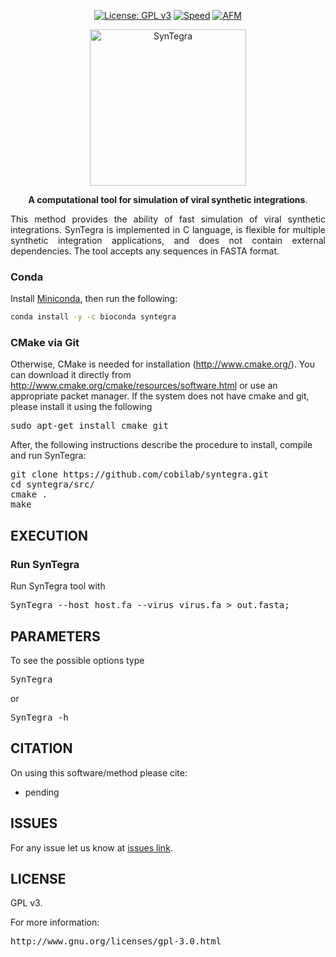<div align="center">

[![License: GPL v3](https://img.shields.io/badge/License-GPL%20v3-blue.svg)](LICENSE)
[![Speed](https://img.shields.io/static/v1.svg?label=Testing&message=High-speed%20&color=green)](#)
[![AFM](https://img.shields.io/static/v1.svg?label=Method&message=alignment-free&color=yellow)](#)

</div>

<p align="center"><img src="imgs/logo.png" alt="SynTegra" width="250" border="0" /></p>
<p align="center">
<b>A computational tool for simulation of viral synthetic integrations</b>. 
</p>

<p align="justify">
This method provides the ability of fast simulation of viral synthetic integrations. SynTegra is implemented in C language, is flexible for multiple synthetic integration applications, and does not contain external dependencies. The tool accepts any sequences in FASTA format.
</p>

### Conda
Install [Miniconda](https://docs.conda.io/en/latest/miniconda.html), then run the following:
```bash
conda install -y -c bioconda syntegra
```

### CMake via Git

Otherwise, CMake is needed for installation (http://www.cmake.org/). You can download it directly from http://www.cmake.org/cmake/resources/software.html or use an appropriate packet manager. If the system does not have cmake and git, please install it using the following

<pre>
sudo apt-get install cmake git
</pre>

After, the following instructions describe the procedure to install, compile and run SynTegra:
<pre>
git clone https://github.com/cobilab/syntegra.git
cd syntegra/src/
cmake .
make
</pre>

## EXECUTION

### Run SynTegra

Run SynTegra tool with
<pre>
SynTegra --host host.fa --virus virus.fa > out.fasta;
</pre>

## PARAMETERS

To see the possible options type
<pre>
SynTegra
</pre>
or
<pre>
SynTegra -h
</pre>

## CITATION ##

On using this software/method please cite:

* pending

## ISSUES ##

For any issue let us know at [issues link](https://github.com/cobilab/syntegra/issues).

## LICENSE ##

GPL v3.

For more information:
<pre>http://www.gnu.org/licenses/gpl-3.0.html</pre>

